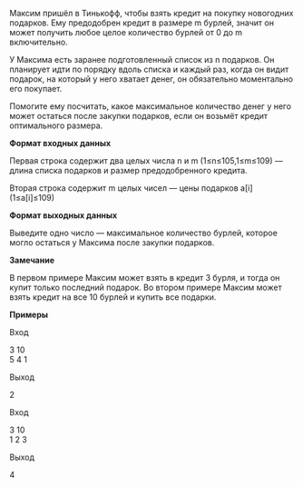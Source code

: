 Максим пришёл в Тинькофф, чтобы взять кредит на покупку новогодних подарков. Ему предодобрен кредит в размере m бурлей, значит он может получить любое целое количество бурлей от 0 до m включительно.

У Максима есть заранее подготовленный список из n подарков. Он планирует идти по порядку вдоль списка и каждый раз, когда он видит подарок, на который у него хватает денег, он обязательно моментально его покупает.

Помогите ему посчитать, какое максимальное количество денег у него может остаться после закупки подарков, если он возьмёт кредит оптимального размера.

**Формат входных данных**

Первая строка содержит два целых числа n и m (1≤n≤105,1≤m≤109) — длина списка подарков и размер предодобренного кредита.

Вторая строка содержит m целых чисел — цены подарков a[i] (1≤a[i]≤109)

**Формат выходных данных**

Выведите одно число — максимальное количество бурлей, которое могло остаться у Максима после закупки подарков.

**Замечание**

В первом примере Максим может взять в кредит 3 бурля, и тогда он купит только последний подарок. Во втором примере Максим может взять кредит на все 10 бурлей и купить все подарки.

**Примеры**

Вход

3 10  
5 4 1

Выход

2

Вход

3 10  
1 2 3

Выход

4
